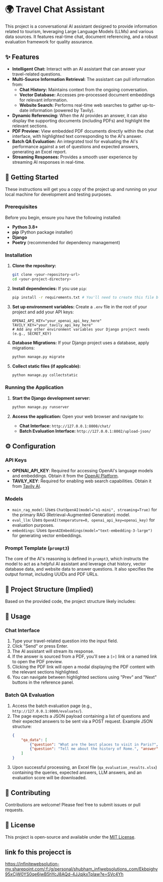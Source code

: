
# 🌍 Travel Chat Assistant

This project is a conversational AI assistant designed to provide information related to tourism, leveraging Large Language Models (LLMs) and various data sources. It features real-time chat, document referencing, and a robust evaluation framework for quality assurance.

## ✨ Features

* **Intelligent Chat:** Interact with an AI assistant that can answer your travel-related questions.
* **Multi-Source Information Retrieval:** The assistant can pull information from:
    * **Chat History:** Maintains context from the ongoing conversation.
    * **Vector Database:** Accesses pre-processed document embeddings for relevant information.
    * **Website Search:** Performs real-time web searches to gather up-to-date information (powered by Tavily).
* **Dynamic Referencing:** When the AI provides an answer, it can also display the supporting documents (including PDFs) and highlight the relevant sections.
* **PDF Preview:** View embedded PDF documents directly within the chat interface, with highlighted text corresponding to the AI's answer.
* **Batch QA Evaluation:** An integrated tool for evaluating the AI's performance against a set of questions and expected answers, generating an Excel report.
* **Streaming Responses:** Provides a smooth user experience by streaming AI responses in real-time.

## 🚀 Getting Started

These instructions will get you a copy of the project up and running on your local machine for development and testing purposes.

### Prerequisites

Before you begin, ensure you have the following installed:

* **Python 3.8+**
* **pip** (Python package installer)
* **Django**
* **Poetry** (recommended for dependency management)

### Installation

1.  **Clone the repository:**
    ```bash
    git clone <your-repository-url>
    cd <your-project-directory>
    ```

2.  **Install dependencies:**
    If you use `pip`:
    ```bash
    pip install -r requirements.txt # You'll need to create this file based on the importsa

3.  **Set up environment variables:**
    Create a `.env` file in the root of your project and add your API keys:

    ```env
    OPENAI_API_KEY="your_openai_api_key_here"
    TAVILY_KEY="your_tavily_api_key_here"
    # Add any other environment variables your Django project needs (e.g., SECRET_KEY)
    ```

4.  **Database Migrations:**
    If your Django project uses a database, apply migrations:
    ```bash
    python manage.py migrate
    ```

5.  **Collect static files (if applicable):**
    ```bash
    python manage.py collectstatic
    ```

### Running the Application

1.  **Start the Django development server:**
    ```bash
    python manage.py runserver
    ```

2.  **Access the application:**
    Open your web browser and navigate to:
    * **Chat Interface:** `http://127.0.0.1:8000/chat/` 
    * **Batch Evaluation Interface:** `http://127.0.0.1:8002/upload-json/`

## ⚙️ Configuration

### API Keys

* **OPENAI_API_KEY**: Required for accessing OpenAI's language models and embeddings. Obtain it from the [OpenAI Platform](https://platform.openai.com/).
* **TAVILY_KEY**: Required for enabling web search capabilities. Obtain it from [Tavily AI](https://tavily.com/).

### Models

* `main_rag_model`: Uses `ChatOpenAI(model="o1-mini", streaming=True)` for the primary RAG (Retrieval-Augmented Generation) model.
* `eval_llm`: Uses `OpenAI(temperature=0, openai_api_key=openai_key)` for evaluation purposes.
* `embeddings`: Uses `OpenAIEmbeddings(model="text-embedding-3-large")` for generating vector embeddings.

### Prompt Template (`prompt3`)

The core of the AI's reasoning is defined in `prompt3`, which instructs the model to act as a helpful AI assistant and leverage chat history, vector database data, and website data to answer questions. It also specifies the output format, including UUIDs and PDF URLs.

## 📁 Project Structure (Implied)

Based on the provided code, the project structure likely includes:

## 📝 Usage

### Chat Interface

1.  Type your travel-related question into the input field.
2.  Click "Send" or press Enter.
3.  The AI assistant will stream its response.
4.  If the answer is sourced from a PDF, you'll see a `[>]` link or a named link to open the PDF preview.
5.  Clicking the PDF link will open a modal displaying the PDF content with the relevant sections highlighted.
6.  You can navigate between highlighted sections using "Prev" and "Next" buttons in the reference panel.

### Batch QA Evaluation

1.  Access the batch evaluation page (e.g., `http://127.0.0.1:8000/evaluate/`).
2.  The page expects a JSON payload containing a list of questions and their expected answers to be sent via a POST request.
    Example JSON structure:
    ```json
    {
        "qa_data": [
            {"question": "What are the best places to visit in Paris?", "answer": "Eiffel Tower, Louvre Museum, Notre Dame Cathedral."},
            {"question": "Tell me about the history of Rome.", "answer": "Founded in 753 BC by Romulus..."}
        ]
    }
    ```
3.  Upon successful processing, an Excel file (`qa_evaluation_results.xlsx`) containing the queries, expected answers, LLM answers, and an evaluation score will be downloaded.

## 🤝 Contributing

Contributions are welcome! Please feel free to submit issues or pull requests.

## 📄 License

This project is open-source and available under the [MIT License](LICENSE).


## link fo this projecct is 

https://infinitewebsolution-my.sharepoint.com/:f:/g/personal/shubham_infiwebsolutions_com/Ekbpighy95xCjW0YS0qe6jwB5hYcJ8AQd-4JJqjkxTplaw?e=SVc4Yh